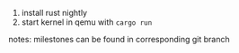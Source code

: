 1. install rust nightly
2. start kernel in qemu with `cargo run`

notes: milestones can be found in corresponding git branch

